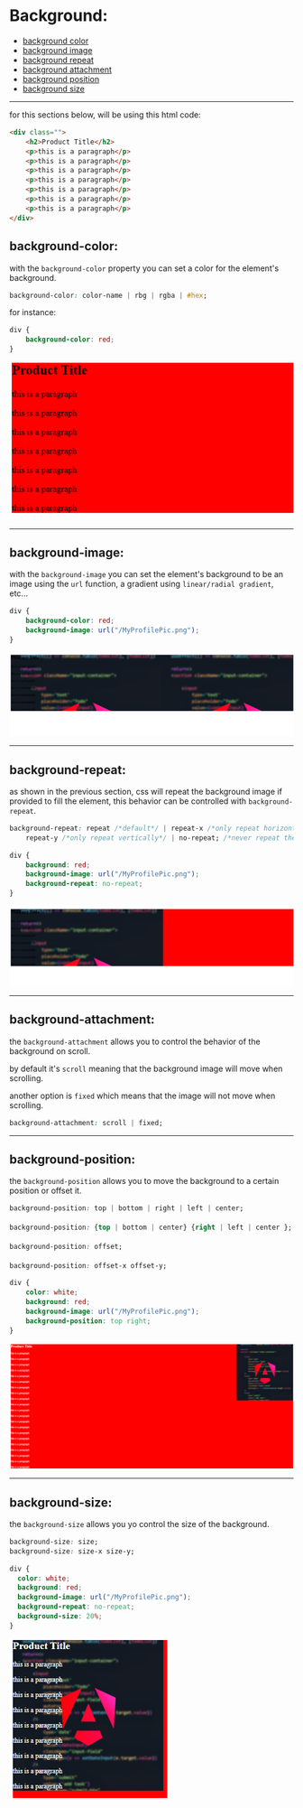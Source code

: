 <!-- @format -->

# Background:

- [background color](#background-color)
- [background image](#background-image)
- [background repeat](#background-repeat)
- [background attachment](#background-attachment)
- [background position](#background-position)
- [background size](#background-size)

---

for this sections below, will be using this html code:

```html
<div class="">
	<h2>Product Title</h2>
	<p>this is a paragraph</p>
	<p>this is a paragraph</p>
	<p>this is a paragraph</p>
	<p>this is a paragraph</p>
	<p>this is a paragraph</p>
	<p>this is a paragraph</p>
	<p>this is a paragraph</p>
</div>
```

## background-color:

with the `background-color` property you can set a color for the element's background.

```css
background-color: color-name | rbg | rgba | #hex;
```

for instance:

```css
div {
	background-color: red;
}
```

![Background Color](Images/Background%20Color.png)

---

## background-image:

with the `background-image` you can set the element's background to be an image using the `url` function, a gradient using `linear/radial gradient`, etc...

```css
div {
	background-color: red;
	background-image: url("/MyProfilePic.png");
}
```

![Background Image](Images/Background%20Image.png)

---

## background-repeat:

as shown in the previous section, css will repeat the background image if provided to fill the element, this behavior can be controlled with `background-repeat`.

```css
background-repeat: repeat /*default*/ | repeat-x /*only repeat horizontally*/ |
	repeat-y /*only repeat vertically*/ | no-repeat; /*never repeat the image even if it is smaller than the element*/
```

```css
div {
	background: red;
	background-image: url("/MyProfilePic.png");
	background-repeat: no-repeat;
}
```

![Background Repeat](Images/Background%20Repeat.png)

---

## background-attachment:

the `background-attachment` allows you to control the behavior of the background on scroll.

by default it's `scroll` meaning that the background image will move when scrolling.

another option is `fixed` which means that the image will not move when scrolling.

```css
background-attachment: scroll | fixed;
```

---

## background-position:

the `background-position` allows you to move the background to a certain position or offset it.

```css
background-position: top | bottom | right | left | center;

background-position: {top | bottom | center} {right | left | center };

background-position: offset;

background-position: offset-x offset-y;
```

```css
div {
	color: white;
	background: red;
	background-image: url("/MyProfilePic.png");
	background-position: top right;
}
```

![Background position](Images/BackgroundPosition.png)

---

## background-size:

the `background-size` allows you yo control the size of the background.

```css
background-size: size;
background-size: size-x size-y;
```

```css
div {
  color: white;
  background: red;
  background-image: url("/MyProfilePic.png");
  background-repeat: no-repeat;
  background-size: 20%;
}
```

![Background size](Images/Background-size.png)